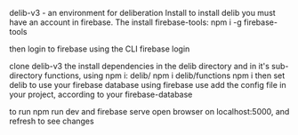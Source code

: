 delib-v3 - an environment for deliberation
Install
to install delib you must have an account in firebase.
The install firebase-tools:
npm i -g firebase-tools

then login to firebase using the CLI
firebase login

clone delib-v3
the install dependencies in the delib directory and in it's sub-directory functions, using npm i:
delib/ npm i
delib/functions npm i
then set delib to use your firebase database using firebase use <your fire-base-name>
add the config file in your project, according to your firebase-database

to run
npm run dev
and 
firebase serve
open browser on localhost:5000, and refresh to see changes




